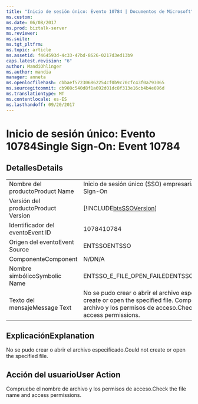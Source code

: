 ```yaml
---
title: "Inicio de sesión único: Evento 10784 | Documentos de Microsoft"
ms.custom: 
ms.date: 06/08/2017
ms.prod: biztalk-server
ms.reviewer: 
ms.suite: 
ms.tgt_pltfrm: 
ms.topic: article
ms.assetid: f464593d-4c33-47bd-8626-0217d3ed13b9
caps.latest.revision: "6"
author: MandiOhlinger
ms.author: mandia
manager: anneta
ms.openlocfilehash: cbbaef572306862254cf0b9c70cfc43f0a793065
ms.sourcegitcommit: cb908c540d8f1a692d01dc8f313e16cb4b4e696d
ms.translationtype: MT
ms.contentlocale: es-ES
ms.lasthandoff: 09/20/2017
---
```

# <a name="single-sign-on-event-10784"></a><span data-ttu-id="cfdae-102">Inicio de sesión único: Evento 10784</span><span class="sxs-lookup"><span data-stu-id="cfdae-102">Single Sign-On: Event 10784</span></span>
## <a name="details"></a><span data-ttu-id="cfdae-103">Detalles</span><span class="sxs-lookup"><span data-stu-id="cfdae-103">Details</span></span>  
  
|||  
|-|-|  
|<span data-ttu-id="cfdae-104">Nombre del producto</span><span class="sxs-lookup"><span data-stu-id="cfdae-104">Product Name</span></span>|<span data-ttu-id="cfdae-105">Inicio de sesión único (SSO) empresarial</span><span class="sxs-lookup"><span data-stu-id="cfdae-105">Enterprise Single Sign-On</span></span>|  
|<span data-ttu-id="cfdae-106">Versión del producto</span><span class="sxs-lookup"><span data-stu-id="cfdae-106">Product Version</span></span>|[!INCLUDE[btsSSOVersion](../includes/btsssoversion-md.md)]|  
|<span data-ttu-id="cfdae-107">Identificador del evento</span><span class="sxs-lookup"><span data-stu-id="cfdae-107">Event ID</span></span>|<span data-ttu-id="cfdae-108">10784</span><span class="sxs-lookup"><span data-stu-id="cfdae-108">10784</span></span>|  
|<span data-ttu-id="cfdae-109">Origen del evento</span><span class="sxs-lookup"><span data-stu-id="cfdae-109">Event Source</span></span>|<span data-ttu-id="cfdae-110">ENTSSO</span><span class="sxs-lookup"><span data-stu-id="cfdae-110">ENTSSO</span></span>|  
|<span data-ttu-id="cfdae-111">Componente</span><span class="sxs-lookup"><span data-stu-id="cfdae-111">Component</span></span>|<span data-ttu-id="cfdae-112">N/D</span><span class="sxs-lookup"><span data-stu-id="cfdae-112">N/A</span></span>|  
|<span data-ttu-id="cfdae-113">Nombre simbólico</span><span class="sxs-lookup"><span data-stu-id="cfdae-113">Symbolic Name</span></span>|<span data-ttu-id="cfdae-114">ENTSSO_E_FILE_OPEN_FAILED</span><span class="sxs-lookup"><span data-stu-id="cfdae-114">ENTSSO_E_FILE_OPEN_FAILED</span></span>|  
|<span data-ttu-id="cfdae-115">Texto del mensaje</span><span class="sxs-lookup"><span data-stu-id="cfdae-115">Message Text</span></span>|<span data-ttu-id="cfdae-116">No se pudo crear o abrir el archivo especificado.</span><span class="sxs-lookup"><span data-stu-id="cfdae-116">Could not create or open the specified file.</span></span> <span data-ttu-id="cfdae-117">Compruebe el nombre de archivo y los permisos de acceso.</span><span class="sxs-lookup"><span data-stu-id="cfdae-117">Check the file name and access permissions.</span></span>|  
  
## <a name="explanation"></a><span data-ttu-id="cfdae-118">Explicación</span><span class="sxs-lookup"><span data-stu-id="cfdae-118">Explanation</span></span>  
 <span data-ttu-id="cfdae-119">No se pudo crear o abrir el archivo especificado.</span><span class="sxs-lookup"><span data-stu-id="cfdae-119">Could not create or open the specified file.</span></span>  
  
## <a name="user-action"></a><span data-ttu-id="cfdae-120">Acción del usuario</span><span class="sxs-lookup"><span data-stu-id="cfdae-120">User Action</span></span>  
 <span data-ttu-id="cfdae-121">Compruebe el nombre de archivo y los permisos de acceso.</span><span class="sxs-lookup"><span data-stu-id="cfdae-121">Check the file name and access permissions.</span></span>